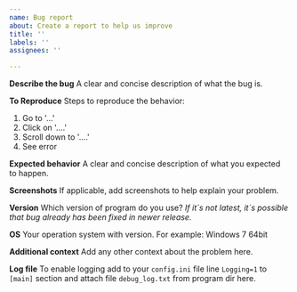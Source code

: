 ```yaml
---
name: Bug report
about: Create a report to help us improve
title: ''
labels: ''
assignees: ''

---
```


**Describe the bug**
A clear and concise description of what the bug is.

**To Reproduce**
Steps to reproduce the behavior:
1. Go to '...'
2. Click on '....'
3. Scroll down to '....'
4. See error

**Expected behavior**
A clear and concise description of what you expected to happen.

**Screenshots**
If applicable, add screenshots to help explain your problem.

**Version**
Which version of program do you use?
*If it\`s not latest, it\`s possible that bug already has been fixed in newer release.*

**OS**
Your operation system with version. For example: Windows 7 64bit

**Additional context**
Add any other context about the problem here.

**Log file**
To enable logging add to your `config.ini` file line `Logging=1` to `[main]` section and attach file `debug_log.txt` from program dir here.
